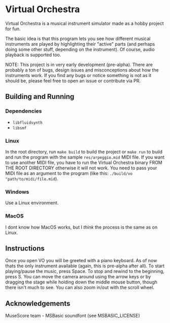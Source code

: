 # Virtual Orchestra

Virtual Orchestra is a musical instrument simulator made as a hobby project for fun.

The basic idea is that this program lets you see how different musical instruments are played by highlighting their "active" parts (and perhaps doing some other stuff, depending on the instrument). Of course, audio playback is supported too.

NOTE: This project is in very early development (pre-alpha). There are probably a ton of bugs, design issues and misconceptions about how the instruments work.
If you find any bugs or notice something is not as it should be, please feel free to open an issue or contribute via PR.

## Building and Running

### Dependencies
- `libfluidsynth`
- `libsmf`

### Linux

In the root directory, run `make build` to build the project or `make run` to build and run the program with the sample `res/arpeggio.mid` MIDI file.
If you want to use another MIDI file, you have to run the Virtual Orchestra binary FROM THE ROOT DIRECTORY otherwise it will not work. You need
to pass your MIDI file as an argument to the program (like this: `./build/vo "path/to/midi/file.mid`).

### Windows

Use a Linux environment.

### MacOS

I dont know how MacOS works, but I *think* the process is the same as on Linux.

## Instructions

Once you open VO you will be greeted with a piano keyboard. As of now thats the only instrument available (again, this is pre-alpha after all). 
To start playing/pause the music, press Space. To stop and rewind to the beginning, press S.
You can move the camera around using the arrow keys or by dragging the stage while holding down the middle mouse button, though there isn't much to see.
You can also zoom in/out with the scroll wheel.

## Acknowledgements

MuseScore team - MSBasic soundfont (see MSBASIC_LICENSE)
